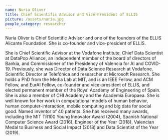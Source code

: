 ```yaml
---
name: Nuria Oliver
title: Chief Scientific Advisor and Vice-President of ELLIS
picture: /assets/nuria.jpg
people_category: researcher
---
```


Nuria Oliver is Chief Scientific Advisor and one of the founders of the ELLIS Alicante Foundation. She is co-founder and vice-president of ELLIS. 

She is Chief Scientific Advisor at the Vodafone Institute, Chief Data Scientist at DataPop Alliance, an independent member of the board of directors of Bankia, and Commissioner of the Presidency of Valencia for AI and COVID-19. Previously, she was Director of Data Science Research at Vodafone, Scientific Director at Telefónica and researcher at Microsoft Research. She holds a PhD from the Media Lab at MIT, and is an IEEE Fellow, and ACM Fellow, and EurAI Fellow, co-founder and vice-president of ELLIS, and elected permanent member of the Royal Academy of Engineering of Spain. She is also a member of CHI Academy and the Academia Europaea. She is well known for her work in computational models of human behavior, human computer-interaction, mobile computing and big data for social good. Named inventor of 40 patents. She has received many awards, including the MIT TR100 Young Innovator Award (2004), Spanish National Computer Science Award (2016), Engineer of the Year (2018), Valencian Medal to Business and Social Impact (2018) and Data Scientist of the Year (2019).
